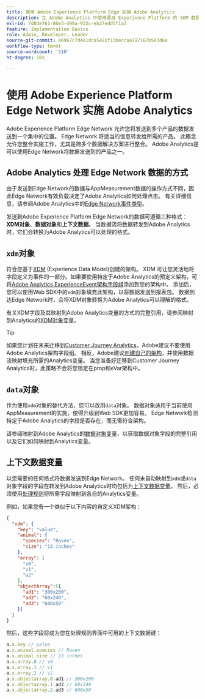```yaml
---
title: 使用 Adobe Experience Platform Edge 实施 Adobe Analytics
description: 在 Adobe Analytics 中使用源自 Experience Platform 的 XDM 数据概述
exl-id: 7d8de761-86e3-499a-932c-eb27edd5f1a3
feature: Implementation Basics
role: Admin, Developer, Leader
source-git-commit: a6967c7d4e1dca5491f13beccaa797167b503d6e
workflow-type: tm+mt
source-wordcount: '510'
ht-degree: 16%

---
```


# 使用 Adobe Experience Platform Edge Network 实施 Adobe Analytics

Adobe Experience Platform Edge Network 允许您将发送到多个产品的数据发送到一个集中的位置。 Edge Network 将适当的信息转发给所需的产品。 此概念允许您整合实施工作，尤其是跨多个数据解决方案进行整合。 Adobe Analytics是可以使用Edge Network将数据发送到的产品之一。

## Adobe Analytics 处理 Edge Network 数据的方式

由于发送到Edge Network的数据与AppMeasurement数据的操作方式不同，因此Edge Network有效负载决定了Adobe Analytics如何处理点击。 有关详细信息，请参阅Adobe Analytics中的[Edge Network事件类型](hit-types.md)。

发送到Adobe Experience Platform Edge Network的数据可遵循三种格式：**XDM对象**、**数据对象**&#x200B;和&#x200B;**上下文数据**。 当数据流将数据转发到Adobe Analytics时，它们会转换为Adobe Analytics可以处理的格式。

## `xdm`对象

符合您基于[XDM](https://experienceleague.adobe.com/zh-hans/docs/experience-platform/xdm/home) (Experience Data Model)创建的架构。 XDM 可让您灵活地将字段定义为事件的一部分。如果要使用特定于Adobe Analytics的预定义架构，可将[Adobe Analytics ExperienceEvent架构字段组](https://experienceleague.adobe.com/en/docs/experience-platform/xdm/field-groups/event/analytics-full-extension)添加到您的架构中。 添加后，您可以使用Web SDK中的`xdm`对象填充此架构，以将数据发送到报表包。 数据到达Edge Network时，会将XDM对象转换为Adobe Analytics可以理解的格式。

有关XDM字段及其映射到Adobe Analytics变量的方式的完整引用，请参阅映射到Analytics的[XDM对象变量](xdm-var-mapping.md)。

>[!TIP]
>
>如果您计划在未来迁移到[Customer Journey Analytics](https://experienceleague.adobe.com/en/docs/analytics-platform/using/cja-landing)，Adobe建议不要使用Adobe Analytics架构字段组。 相反，Adobe建议[创建自己的架构](https://experienceleague.adobe.com/en/docs/analytics-platform/using/compare-aa-cja/upgrade-to-cja/schema/cja-upgrade-schema-architect)，并使用数据流映射填充所需的Analytics变量。 当您准备好迁移到Customer Journey Analytics时，此策略不会将您锁定在prop和eVar架构中。

## `data`对象

作为使用`xdm`对象的替代方法，您可以改用`data`对象。 数据对象适用于当前使用AppMeasurement的实施，使得升级到Web SDK更加容易。 Edge Network检测特定于Adobe Analytics的字段是否存在，而无需符合架构。

请参阅映射到Adobe Analytics的[数据对象变量](data-var-mapping.md)，以获取数据对象字段的完整引用以及它们如何映射到Analytics变量。

## 上下文数据变量

以您需要的任何格式将数据发送到Edge Network。 任何未自动映射到`xdm`或`data`对象字段的字段在转发到Adobe Analytics时均包括为[上下文数据变量](/help/implement/vars/page-vars/contextdata.md)。 然后，必须使用[处理规则](/help/admin/tools/manage-rs/edit-settings/general/processing-rules/pr-overview.md)将所需字段映射到各自的Analytics变量。

例如，如果您有一个类似于以下内容的自定义XDM架构：

```json
{
  "xdm": {
    "key": "value",
    "animal": {
      "species": "Raven",
      "size": "13 inches"
    },
    "array": [
      "v0",
      "v1",
      "v2"
    ],
    "objectArray":[{
      "ad1": "300x200",
      "ad2": "60x240",
      "ad3": "600x50"
    }]
  }
}
```

然后，这些字段将成为您在处理规则界面中可用的上下文数据键：

```javascript
a.x.key // value
a.x.animal.species // Raven
a.x.animal.size // 13 inches
a.x.array.0 // v0
a.x.array.1 // v1
a.x.array.2 // v2
a.x.objectarray.0.ad1 // 300x200
a.x.objectarray.1.ad2 // 60x240
a.x.objectarray.2.ad3 // 600x50
```
